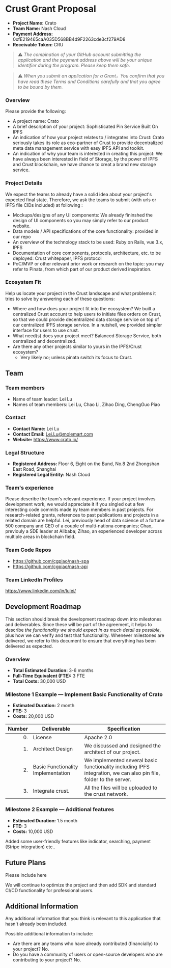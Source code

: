 # Crust Grant Proposal

* **Project Name:** Crato
* **Team Name:** Nash Cloud
* **Payment Address:** 0xfE219465caA035D568BB4d9F2263cde3cf279AD8
* **Receivable Token:** CRU

> ⚠️ *The combination of your GitHub account submitting the application and the payment address above will be your unique identifier during the program. Please keep them safe.*

> ⚠️ *When you submit an application for a Grant，You confirm that you have read these Terms and Conditions carefully and that you agree to be bound by them.*

### Overview

Please provide the following:
  * A project name: Crato
  * A brief description of your project: Sophisticated Pin Service Built On IPFS
  * An indication of how your project relates to / integrates into Crust: Crato seriously takes its role as eco-partner of Crust to
provide decentralized meta data management service with easy
IPFS API and toolkit.
  * An indication of why your team is interested in creating this project: We have always been interested in field of Storage, by the power of IPFS and Crust blockchain, we have chance to creat a brand new storage service.

### Project Details 
We expect the teams to already have a solid idea about your project's expected final state. Therefore, we ask the teams to submit (with urls or IPFS file CIDs included) at following :

* Mockups/designs of any UI components: We already fininshed the design of UI components so you may simply refer to our product website.
* Data models / API specifications of the core functionality: provided in our repo
* An overview of the technology stack to be used: Ruby on Rails, vue 3.x, IPFS
* Documentation of core components, protocols, architecture, etc. to be deployed: Crust whitepaper, IPFS protocol
* PoC/MVP or other relevant prior work or research on the topic: you may refer to Pinata, from which part of our product derived inspiration.

### Ecosystem Fit 

Help us locate your project in the Crust landscape and what problems it tries to solve by answering each of these questions:

* Where and how does your project fit into the ecosystem? We built a centralized Crust account to help users to initiate files orders on Crust, so that we could provide decentralized data storage service on top of our centralized IPFS storage service. In a nutshell, we provided simpler interface for users to use crust.
* What need(s) does your project meet?  Balanced Storage Service, both centralized and decentralized.
* Are there any other projects similar to yours in the IPFS/Crust ecosystem? 
  * Very likely no; unless pinata switch its focus to Crust.

## Team

### Team members
* Name of team leader: Lei Lu
* Names of team members: Lei Lu, Chao Li, Zihao Ding, ChengGuo Piao

### Contact
* **Contact Name:** Lei Lu
* **Contact Email:** Lei.Lu@molemart.com
* **Website:** https://www.crato.io/

### Legal Structure 
* **Registered Address:** Floor 6, Eight on the Bund, No.8 2nd Zhongshan East Road, Shanghai
* **Registered Legal Entity:** Nash Cloud

### Team's experience
Please describe the team's relevant experience. If your project involves development work, we would appreciate it if you singled out a few interesting code commits made by team members in past projects. For research-related grants, references to past publications and projects in a related domain are helpful. 
Lei, previously head of data science of a fortune 500 company and CEO of a couple of multi-nationa companies; Chao, previouly a SDE leader at Alibaba; Zihao, an experienced developer across multiple areas in blockchain field.

### Team Code Repos
* https://github.com/cgpiao/nash-spa
* https://github.com/cgpiao/nash-api

### Team LinkedIn Profiles
https://www.linkedin.com/in/lulei/

## Development Roadmap

This section should break the development roadmap down into milestones and deliverables. Since these will be part of the agreement, it helps to describe *the functionality we should expect in as much detail as possible*, plus how we can verify and test that functionality. Whenever milestones are delivered, we refer to this document to ensure that everything has been delivered as expected.


### Overview
* **Total Estimated Duration:** 3-6 months
* **Full-Time Equivalent (FTE):**  3 FTE
* **Total Costs:** 30,000 USD

### Milestone 1 Example — Implement Basic Functionality of Crato
* **Estimated Duration:** 2 month
* **FTE:**  3
* **Costs:** 20,000 USD


| Number | Deliverable | Specification |
| -----: | ----------- | ------------- |
| 0. | License | Apache 2.0 |
| 1. | Architect Design | We discussed and designed the architect of our project.|  
| 2. | Basic Functionality Implementation | We implemented several basic functionality including IPFS integration, we can also pin file, folder to the server.  |  
| 3. | Integrate crust.| All the files will be uploaded to the crust network. |  



### Milestone 2 Example — Additional features

* **Estimated Duration:** 1.5 month
* **FTE:**  3
* **Costs:** 10,000 USD

Added some user-friendly features like indicator, searching, payment (Stripe integration) etc..

## Future Plans

Please include here

We will continue to optimize the project and then add SDK and standard CI/CD functionality for professional users.


## Additional Information 

Any additional information that you think is relevant to this application that hasn't already been included.

Possible additional information to include:

* Are there are any teams who have already contributed (financially) to your project? No.
* Do you have a community of users or open-source developers who are contributing to your project? No.

